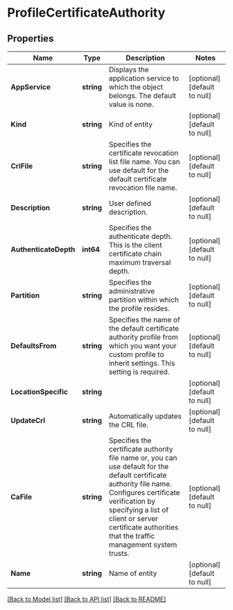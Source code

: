 # ProfileCertificateAuthority

## Properties
Name | Type | Description | Notes
------------ | ------------- | ------------- | -------------
**AppService** | **string** | Displays the application service to which the object belongs. The default value is none. | [optional] [default to null]
**Kind** | **string** | Kind of entity | [optional] [default to null]
**CrlFile** | **string** | Specifies the certificate revocation list file name. You can use default for the default certificate revocation file name. | [optional] [default to null]
**Description** | **string** | User defined description. | [optional] [default to null]
**AuthenticateDepth** | **int64** | Specifies the authenticate depth. This is the client certificate chain maximum traversal depth. | [optional] [default to null]
**Partition** | **string** | Specifies the administrative partition within which the profile resides. | [optional] [default to null]
**DefaultsFrom** | **string** | Specifies the name of the default certificate authority profile from which you want your custom profile to inherit settings. This setting is required. | [optional] [default to null]
**LocationSpecific** | **string** |  | [optional] [default to null]
**UpdateCrl** | **string** | Automatically updates the CRL file. | [optional] [default to null]
**CaFile** | **string** | Specifies the certificate authority file name or, you can use default for the default certificate authority file name. Configures certificate verification by specifying a list of client or server certificate authorities that the traffic management system trusts. | [optional] [default to null]
**Name** | **string** | Name of entity | [optional] [default to null]

[[Back to Model list]](../README.md#documentation-for-models) [[Back to API list]](../README.md#documentation-for-api-endpoints) [[Back to README]](../README.md)



